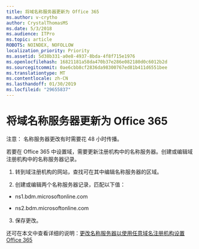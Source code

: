 ```yaml
---
title: 将域名称服务器更新为 Office 365
ms.author: v-crytho
author: CrystalThomasMS
ms.date: 5/3/2018
ms.audience: ITPro
ms.topic: article
ROBOTS: NOINDEX, NOFOLLOW
localization_priority: Priority
ms.assetid: 5d38b331-a0e8-4937-8bda-4f8f715e1976
ms.openlocfilehash: 16821181a58da470b37e286e082180d0c6012b2d
ms.sourcegitcommit: 0ae6cbb8cf2836da98300767ed81b411d6551bee
ms.translationtype: MT
ms.contentlocale: zh-CN
ms.lasthandoff: 01/30/2019
ms.locfileid: "29655837"
---
```

# <a name="update-your-domain-nameservers-to-office-365"></a>将域名称服务器更新为 Office 365

注意： 名称服务器更改有时需要花 48 小时传播。
  
若要在 Office 365 中设置域，需要更新注册机构中的名称服务器。创建或编辑域注册机构中的名称服务器记录。
  
1. 转到域注册机构的网站，查找可在其中编辑名称服务器的区域。
    
2. 创建或编辑两个名称服务器记录，匹配以下值：
    
  - ns1.bdm.microsoftonline.com
    
  - ns2.bdm.microsoftonline.com
    
3. 保存更改。
    
还可在本文中查看详细的说明：[更改名称服务器以使用任意域名注册机构设置 Office 365](https://support.office.com/article/https://support.office.com/article/Change-nameservers-at-any-domain-registrar-to-set-up-Office-365-a8b487a9-2a45-4581-9dc4-5d28a47010a2.aspx)
  

